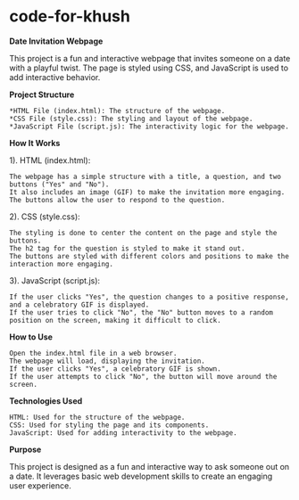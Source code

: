 ﻿# code-for-khush
**Date Invitation Webpage**

This project is a fun and interactive webpage that invites someone on a date with a playful twist. The page is styled using CSS, and JavaScript is used to add interactive behavior.

**Project Structure**

    *HTML File (index.html): The structure of the webpage.
    *CSS File (style.css): The styling and layout of the webpage.
    *JavaScript File (script.js): The interactivity logic for the webpage.

**How It Works**

1). HTML (index.html):

    The webpage has a simple structure with a title, a question, and two buttons ("Yes" and "No").
    It also includes an image (GIF) to make the invitation more engaging.
    The buttons allow the user to respond to the question.

2). CSS (style.css):

    The styling is done to center the content on the page and style the buttons.
    The h2 tag for the question is styled to make it stand out.
    The buttons are styled with different colors and positions to make the interaction more engaging.
    
3). JavaScript (script.js):

    If the user clicks "Yes", the question changes to a positive response, and a celebratory GIF is displayed.
    If the user tries to click "No", the "No" button moves to a random position on the screen, making it difficult to click.
    
**How to Use**

    Open the index.html file in a web browser.
    The webpage will load, displaying the invitation.
    If the user clicks "Yes", a celebratory GIF is shown.
    If the user attempts to click "No", the button will move around the screen.
    
**Technologies Used**

    HTML: Used for the structure of the webpage.
    CSS: Used for styling the page and its components.
    JavaScript: Used for adding interactivity to the webpage.
**Purpose**

This project is designed as a fun and interactive way to ask someone out on a date. It leverages basic web development skills to create an engaging user experience.


